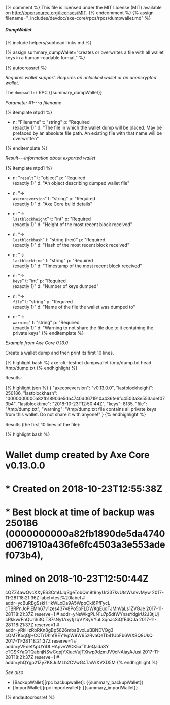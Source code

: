 {% comment %}
This file is licensed under the MIT License (MIT) available on
http://opensource.org/licenses/MIT.
{% endcomment %}
{% assign filename="_includes/devdoc/axe-core/rpcs/rpcs/dumpwallet.md" %}

##### DumpWallet
{% include helpers/subhead-links.md %}

{% assign summary_dumpWallet="creates or overwrites a file with all wallet keys in a human-readable format." %}

<!-- __ -->

{% autocrossref %}

*Requires wallet support.  Requires an unlocked wallet or an unencrypted
wallet.*

The `dumpwallet` RPC {{summary_dumpWallet}}

*Parameter #1---a filename*

{% itemplate ntpd1 %}
- n: "Filename"
  t: "string"
  p: "Required<br>(exactly 1)"
  d: "The file in which the wallet dump will be placed.  May be prefaced by an absolute file path.  An existing file with that name will be overwritten"

{% enditemplate %}

*Result---information about exported wallet*

{% itemplate ntpd1 %}
- n: "`result`"
  t: "object"
  p: "Required<br>(exactly 1)"
  d: "An object describing dumped wallet file"

- n: "→<br>`axecoreversion`"
  t: "string"
  p: "Required<br>(exactly 1)"
  d: "Axe Core build details"

- n: "→<br>`lastblockheight`"
  t: "int"
  p: "Required<br>(exactly 1)"
  d: "Height of the most recent block received"

- n: "→<br>`lastblockhash`"
  t: "string (hex)"
  p: "Required<br>(exactly 1)"
  d: "Hash of the most recent block received"

- n: "→<br>`lastblocktime`"
  t: "string"
  p: "Required<br>(exactly 1)"
  d: "Timestamp of the most recent block received"

- n: "→<br>`keys`"
  t: "int"
  p: "Required<br>(exactly 1)"
  d: "Number of keys dumped"

- n: "→<br>`file`"
  t: "string"
  p: "Required<br>(exactly 1)"
  d: "Name of the file the wallet was dumped to"

- n: "→<br>`warning`"
  t: "string"
  p: "Required<br>(exactly 1)"
  d: "Warning to not share the file due to it containing the private keys"
{% enditemplate %}

*Example from Axe Core 0.13.0*

Create a wallet dump and then print its first 10 lines.

{% highlight bash %}
axe-cli -testnet dumpwallet /tmp/dump.txt
head /tmp/dump.txt
{% endhighlight %}

Results:

{% highlight json %}
{
  "axecoreversion": "v0.13.0.0",
  "lastblockheight": 250186,
  "lastblockhash": "0000000000a82fb1890de5da4740d0671910a436fe6fc4503a3e553adef073b4",
  "lastblocktime": "2018-10-23T12:50:44Z",
  "keys": 8135,
  "file": "/tmp/dump.txt",
  "warning": "/tmp/dump.txt file contains all private keys from this wallet. Do not share it with anyone!"
}
{% endhighlight %}

Results (the first 10 lines of the file):

{% highlight bash %}
# Wallet dump created by Axe Core v0.13.0.0
# * Created on 2018-10-23T12:55:38Z
# * Best block at time of backup was 250186 (0000000000a82fb1890de5da4740d0671910a436fe6fc4503a3e553adef073b4),
#   mined on 2018-10-23T12:50:44Z

cQZZ4awQvcXXyES3CmUJqSgeTobQm9t9nyUr337kvUtsWsnvvMyw 2017-11-28T18:21:36Z label=test%20label # addr=ycBuREgSskHHkWLxDa9A5WppCki6PfFycL
cTBRPnJoPjEMh67v1zes437v8Po5bFLDWKgEudTJMhVaLs1ZVGJe 2017-11-28T18:21:37Z reserve=1 # addr=yNsWkgPLN1u7p5dfWYnasYdgirU2J3tjUj
cRkkwrFnQUrih3QiT87sNy1AxyfjzqVYSyVYuL3qnJcSiQfE4QJa 2017-11-28T18:21:37Z reserve=1 # addr=yRkHzRbRKn8gBp5826mbaBvxLuBBNDVQg3
cQM7KoqQjHCCTrDhnfBEY1vpW9W65zRvaQeTb41UbFb6WX8Q8UkQ 2017-11-28T18:21:37Z reserve=1 # addr=yVEdefApUYiDLHApvvWCK5afTtJeQada8Y
cTGSKYaQTQabnjNSwCqpjYXiucVujTXiwp9dzmJV9cNAiayAJusi 2017-11-28T18:21:37Z reserve=1 # addr=ybQYgp21ZyZK8JuMLb2CVwG4TaWrXVXD5M
{% endhighlight %}

*See also*

* [BackupWallet][rpc backupwallet]: {{summary_backupWallet}}
* [ImportWallet][rpc importwallet]: {{summary_importWallet}}

{% endautocrossref %}
